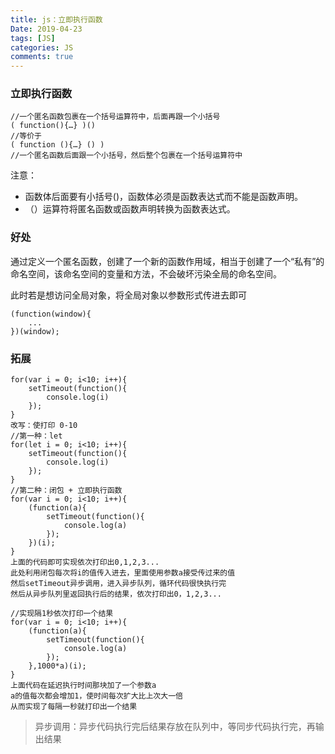 ```yaml
---
title: js：立即执行函数
Date: 2019-04-23
tags: [JS]
categories: JS
comments: true
---
```


### 立即执行函数

```
//一个匿名函数包裹在一个括号运算符中，后面再跟一个小括号
( function(){…} )()  
//等价于
( function (){…} () )
//一个匿名函数后面跟一个小括号，然后整个包裹在一个括号运算符中
```
注意：
- 函数体后面要有小括号()，函数体必须是函数表达式而不能是函数声明。
- （）运算符将匿名函数或函数声明转换为函数表达式。

### 好处
通过定义一个匿名函数，创建了一个新的函数作用域，相当于创建了一个“私有”的命名空间，该命名空间的变量和方法，不会破坏污染全局的命名空间。

此时若是想访问全局对象，将全局对象以参数形式传进去即可

```
(function(window){
    ...
})(window);
```

### 拓展

```
for(var i = 0; i<10; i++){
    setTimeout(function(){
        console.log(i)
    });
}
改写：使打印 0-10
//第一种：let
for(let i = 0; i<10; i++){
    setTimeout(function(){
        console.log(i)
    });
}
//第二种：闭包 + 立即执行函数
for(var i = 0; i<10; i++){
    (function(a){
        setTimeout(function(){
            console.log(a)
        });
    })(i);
}
上面的代码即可实现依次打印出0,1,2,3...
此处利用闭包每次将i的值传入进去，里面使用参数a接受传过来的值
然后setTimeout异步调用，进入异步队列，循环代码很快执行完
然后从异步队列里返回执行后的结果，依次打印出0，1,2,3...

//实现隔1秒依次打印一个结果
for(var i = 0; i<10; i++){
    (function(a){
        setTimeout(function(){
            console.log(a)
        });
    },1000*a)(i);
}
上面代码在延迟执行时间那块加了一个参数a
a的值每次都会增加1，使时间每次扩大比上次大一倍
从而实现了每隔一秒就打印出一个结果
```
> 异步调用：异步代码执行完后结果存放在队列中，等同步代码执行完，再输出结果